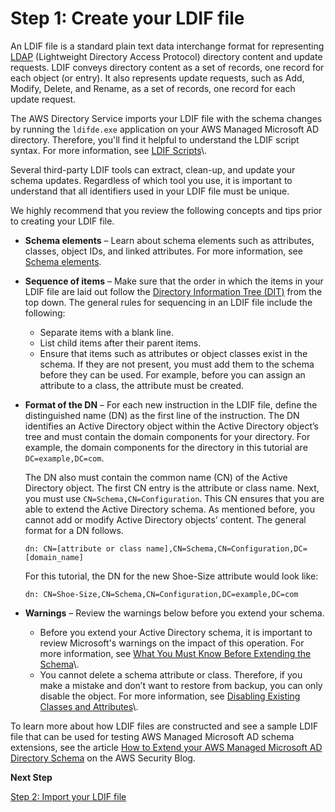 # Step 1: Create your LDIF file<a name="create"></a>

An LDIF file is a standard plain text data interchange format for representing [LDAP](https://en.wikipedia.org/wiki/Lightweight_Directory_Access_Protocol) \(Lightweight Directory Access Protocol\) directory content and update requests\. LDIF conveys directory content as a set of records, one record for each object \(or entry\)\. It also represents update requests, such as Add, Modify, Delete, and Rename, as a set of records, one record for each update request\. 

The AWS Directory Service imports your LDIF file with the schema changes by running the `ldifde.exe` application on your AWS Managed Microsoft AD directory\. Therefore, you'll find it helpful to understand the LDIF script syntax\. For more information, see [LDIF Scripts](https://msdn.microsoft.com/en-us/library/ms677268(v=vs.85).aspx)\. 

Several third\-party LDIF tools can extract, clean\-up, and update your schema updates\. Regardless of which tool you use, it is important to understand that all identifiers used in your LDIF file must be unique\. 

We highly recommend that you review the following concepts and tips prior to creating your LDIF file\.
+ **Schema elements** – Learn about schema elements such as attributes, classes, object IDs, and linked attributes\. For more information, see [Schema elements](ms_ad_key_concepts_schema.md#ms_ad_schema_elements)\.
+ **Sequence of items** – Make sure that the order in which the items in your LDIF file are laid out follow the [Directory Information Tree \(DIT\)](https://en.wikipedia.org/wiki/Directory_information_tree) from the top down\. The general rules for sequencing in an LDIF file include the following: 

   
  + Separate items with a blank line\.
  + List child items after their parent items\. 
  + Ensure that items such as attributes or object classes exist in the schema\. If they are not present, you must add them to the schema before they can be used\. For example, before you can assign an attribute to a class, the attribute must be created\. 
+ **Format of the DN** – For each new instruction in the LDIF file, define the distinguished name \(DN\) as the first line of the instruction\. The DN identifies an Active Directory object within the Active Directory object’s tree and must contain the domain components for your directory\. For example, the domain components for the directory in this tutorial are `DC=example,DC=com`\.

  The DN also must contain the common name \(CN\) of the Active Directory object\. The first CN entry is the attribute or class name\. Next, you must use `CN=Schema,CN=Configuration`\. This CN ensures that you are able to extend the Active Directory schema\. As mentioned before, you cannot add or modify Active Directory objects’ content\. The general format for a DN follows\.

  ```
  dn: CN=[attribute or class name],CN=Schema,CN=Configuration,DC=[domain_name]
  ```

  For this tutorial, the DN for the new Shoe\-Size attribute would look like:

  ```
  dn: CN=Shoe-Size,CN=Schema,CN=Configuration,DC=example,DC=com
  ```
+ **Warnings** – Review the warnings below before you extend your schema\.
  + Before you extend your Active Directory schema, it is important to review Microsoft's warnings on the impact of this operation\. For more information, see [What You Must Know Before Extending the Schema](https://msdn.microsoft.com/en-us/library/ms677995(v=vs.85).aspx)\.
  + You cannot delete a schema attribute or class\. Therefore, if you make a mistake and don’t want to restore from backup, you can only disable the object\. For more information, see [Disabling Existing Classes and Attributes](https://msdn.microsoft.com/en-us/library/ms675903(v=vs.85).aspx)\.

To learn more about how LDIF files are constructed and see a sample LDIF file that can be used for testing AWS Managed Microsoft AD schema extensions, see the article [How to Extend your AWS Managed Microsoft AD Directory Schema](https://aws.amazon.com/blogs/security/how-to-add-more-application-support-to-your-microsoft-ad-directory-by-extending-the-schema/) on the AWS Security Blog\.

**Next Step**

[Step 2: Import your LDIF file](import.md)
